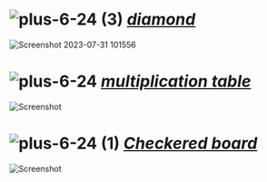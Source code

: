 # ![plus-6-24 (3)](https://github.com/yasinnorozzadeh/pylearn7/assets/88095232/48afc720-ba50-4a66-ad4b-ea8e1cce6e6a) [_diamond_](https://github.com/yasinnorozzadeh/pylearn7/blob/main/python/sission%2005/practice/diamond.py)
![Screenshot 2023-07-31 101556](https://github.com/yasinnorozzadeh/pylearn7/assets/88095232/1ffd388d-8a6a-4fea-9e75-d61ae25e0a97)

# ![plus-6-24](https://github.com/yasinnorozzadeh/pylearn7/assets/88095232/569638e1-fdb8-444d-ad88-e38759e1aa28) [_multiplication table_](https://github.com/yasinnorozzadeh/pylearn7/blob/main/python/sission%2005/practice/multiplication_table.py)
![Screenshot ](https://github.com/yasinnorozzadeh/pylearn7/assets/88095232/57626a8f-d156-4488-9a3c-b746f71ad9b4)

# ![plus-6-24 (1)](https://github.com/yasinnorozzadeh/pylearn7/assets/88095232/0872ec7d-142c-4a82-be45-aed70977b593) [_Checkered board_]()
![Screenshot ](https://github.com/yasinnorozzadeh/pylearn7/assets/88095232/eb47dcb2-c9e4-4087-802e-b1c7c6e61b35)
